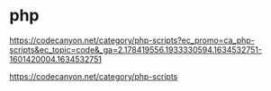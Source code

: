 # php

https://codecanyon.net/category/php-scripts?ec_promo=ca_php-scripts&ec_topic=code&_ga=2.178419556.1933330594.1634532751-1601420004.1634532751

https://codecanyon.net/category/php-scripts

